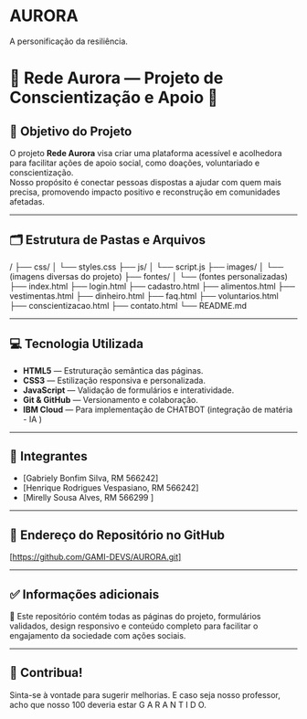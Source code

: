 # AURORA
A personificação da resiliência.
# 🌟 Rede Aurora — Projeto de Conscientização e Apoio 🌟

## 🎯 Objetivo do Projeto

O projeto **Rede Aurora** visa criar uma plataforma acessível e acolhedora para facilitar ações de apoio social, como doações, voluntariado e conscientização.  
Nosso propósito é conectar pessoas dispostas a ajudar com quem mais precisa, promovendo impacto positivo e reconstrução em comunidades afetadas.

---

## 🗂️ Estrutura de Pastas e Arquivos

/
├── css/
│ └── styles.css
├── js/
│ └── script.js
├── images/
│ └── (imagens diversas do projeto)
├── fontes/
│ └── (fontes personalizadas)
├── index.html
├── login.html
├── cadastro.html
├── alimentos.html
├── vestimentas.html
├── dinheiro.html
├── faq.html
├── voluntarios.html
├── conscientizacao.html
├── contato.html
└── README.md


---

## 💻 Tecnologia Utilizada

- **HTML5** — Estruturação semântica das páginas.
- **CSS3** — Estilização responsiva e personalizada.
- **JavaScript** — Validação de formulários e interatividade.
- **Git & GitHub** — Versionamento e colaboração.
- **IBM Cloud** — Para implementação de CHATBOT (integração de matéria - IA )

---

## 👥 Integrantes

- [Gabriely Bonfim Silva, RM 566242]
- [Henrique Rodrigues Vespasiano, RM 566242]
- [Mirelly Sousa Alves, RM 566299 ]

---

## 🔗 Endereço do Repositório no GitHub

[https://github.com/GAMI-DEVS/AURORA.git]

---

## ✅ Informações adicionais

📌 Este repositório contém todas as páginas do projeto, formulários validados, design responsivo e conteúdo completo para facilitar o engajamento da sociedade com ações sociais.

---

## 🚀 Contribua!

Sinta-se à vontade para sugerir melhorias. E caso seja nosso professor, acho que nosso 100 deveria estar G A R A N T I D O.
